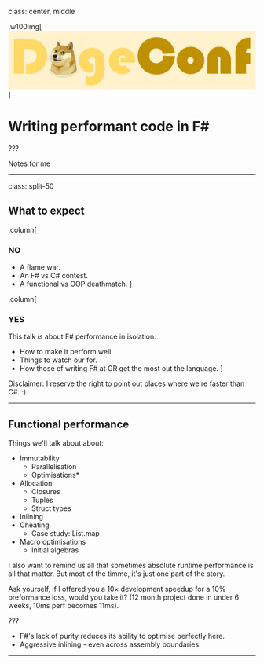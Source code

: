 class: center, middle

[doge]: images/doge.png
[red-cross]: images/red-cross.png

.w100img[![](images/dogeconf.png)]

# Writing performant code in F# #

???

Notes for me

---

class: split-50

## What to expect

.column[

### NO

- A flame war.
- An F\# vs C\# contest.
- A functional vs OOP deathmatch.
]

.column[

### YES

This talk *is* about F\# performance in isolation:

- How to make it perform well.
- Things to watch our for.
- How those of writing F\# at GR get the most out the language.
]

Disclaimer: I reserve the right to point out places where we're faster than C\#. :)

---

## Functional performance

Things we'll talk about about:

- Immutability
  - Parallelisation
  - Optimisations*
- Allocation
  - Closures
  - Tuples
  - Struct types
- Inlining
- Cheating
  - Case study: List.map
- Macro optimisations
  - Initial algebras

I also want to remind us all that sometimes absolute runtime performance is all that matter.
But most of the timme, it's just one part of the story.

Ask yourself, if I offered you a 10× development speedup for a 10% preformance loss,
would you take it? (12 month project done in under 6 weeks, 10ms perf becomes 11ms).

???

- F\#'s lack of purity reduces its ability to optimise perfectly here.
- Aggressive inlining - even across assembly boundaries.

---
